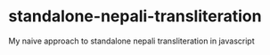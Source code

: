 # standalone-nepali-transliteration
My naive approach to standalone nepali transliteration in javascript
